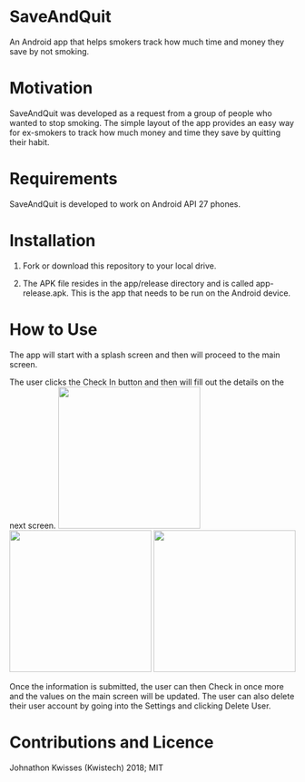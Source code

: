 # SaveAndQuit
An Android app that helps smokers track how much time and money they save by not smoking.

# Motivation
SaveAndQuit was developed as a request from a group of people who wanted to stop smoking. The simple layout of the app provides an
easy way for ex-smokers to track how much money and time they save by quitting their habit.

# Requirements
SaveAndQuit is developed to work on Android API 27 phones.

# Installation
1. Fork or download this repository to your local drive.

2. The APK file resides in the app/release directory and is called app-release.apk. This is the app that needs to be run on the 
Android device.

# How to Use
The app will start with a splash screen and then will proceed to the main screen. 

The user clicks the Check In button and then will fill out the details on the next screen.
<img src="https://image.frl/i/d4k8o0lk1fwmnwj4.png" width="250" /> 
<img src="https://image.frl/i/cajwjpmp8fpallrf.png" width="250" /> 
<img src="https://image.frl/i/p0rqgyc8i4atvq3e.png" width="250" />

Once the information is submitted, the user can then Check in once more and the values on the main screen will be updated. The user can also delete their user account by going into the Settings and clicking Delete User.



# Contributions and Licence
Johnathon Kwisses (Kwistech) 2018; MIT
